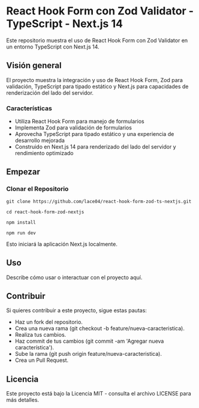 # React Hook Form con Zod Validator - TypeScript - Next.js 14

Este repositorio muestra el uso de React Hook Form con Zod Validator en un entorno TypeScript con Next.js 14.

## Visión general

El proyecto muestra la integración y uso de React Hook Form, Zod para validación, TypeScript para tipado estático y Next.js para capacidades de renderización del lado del servidor.

### Características

- Utiliza React Hook Form para manejo de formularios
- Implementa Zod para validación de formularios
- Aprovecha TypeScript para tipado estático y una experiencia de desarrollo mejorada
- Construido en Next.js 14 para renderizado del lado del servidor y rendimiento optimizado

## Empezar

### Clonar el Repositorio

```shell
git clone https://github.com/lace04/react-hook-form-zod-ts-nextjs.git
```

```shell
cd react-hook-form-zod-nextjs
```

```shell
npm install
```

```shell
npm run dev
```

Esto iniciará la aplicación Next.js localmente.

## Uso

Describe cómo usar o interactuar con el proyecto aquí.

## Contribuir

Si quieres contribuir a este proyecto, sigue estas pautas:

- Haz un fork del repositorio.
- Crea una nueva rama (git checkout -b feature/nueva-caracteristica).
- Realiza tus cambios.
- Haz commit de tus cambios (git commit -am 'Agregar nueva característica').
- Sube la rama (git push origin feature/nueva-caracteristica).
- Crea un Pull Request.

## Licencia

Este proyecto está bajo la Licencia MIT - consulta el archivo LICENSE para más detalles.
